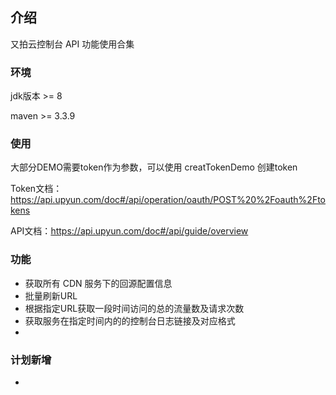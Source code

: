 ## 介绍
又拍云控制台 API 功能使用合集

### 环境
jdk版本 >= 8 

maven >= 3.3.9
### 使用
大部分DEMO需要token作为参数，可以使用 creatTokenDemo 创建token

Token文档：https://api.upyun.com/doc#/api/operation/oauth/POST%20%2Foauth%2Ftokens

API文档：https://api.upyun.com/doc#/api/guide/overview

### 功能

+ 获取所有 CDN 服务下的回源配置信息
+ 批量刷新URL
+ 根据指定URL获取一段时间访问的总的流量数及请求次数
+ 获取服务在指定时间内的的控制台日志链接及对应格式
+
### 计划新增
+
